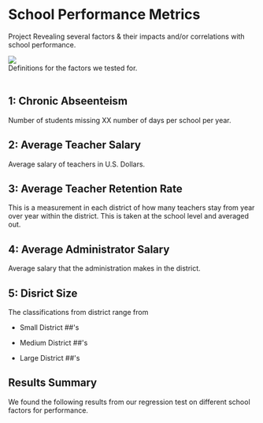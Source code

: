 # School Performance Metrics

Project Revealing several factors & their impacts and/or correlations with school performance.  


<img src="school_art"/>

<datails open>
<summary>Definitions for the factors we tested for.</summary>
<br>

## 1: Chronic Abseenteism

Number of students missing XX number of days per school per year.

## 2: Average Teacher Salary

Average salary of teachers in U.S. Dollars.   


## 3: Average Teacher Retention Rate

This is a measurement in each district of how many teachers stay from year over year within the district.  This is taken at the school level and averaged out. 

## 4: Average Administrator Salary

Average salary that the administration makes in the district. 

## 5: Disrict Size

The classifications from district range from 

- Small District ##'s

- Medium District ##'s

- Large District ##'s

</details>

## Results Summary

We found the following results from our regression test on different school factors for performance.  
  

